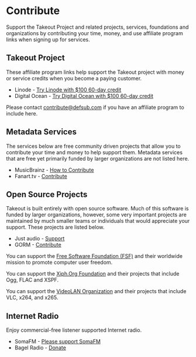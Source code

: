 # Contribute

Support the Takeout Project and related projects, services, foundations and
organizations by contributing your time, money, and use affiliate program links
when signing up for services.

## Takeout Project

These affiliate program links help support the Takeout project with money or
service credits when you become a paying customer.

* Linode - [Try Linode with $100 60-day credit](https://linode.gvw92c.net/c/3608723/903984/10906)
* Digital Ocean - [Try Digital Ocean with $100 60-day credit](https://m.do.co/c/e2e1eabcb914)

Please contact contribute@defsub.com if you have an affiliate program to
include here.

## Metadata Services

The services below are free community driven projects that allow you to
contribute your time and money to help support them. Metadata services that
are free yet primarily funded by larger organizations are not listed here.

* MusicBrainz - [How to Contribute](https://musicbrainz.org/doc/How_to_Contribute)
* Fanart.tv - [Contribute](https://fanart.tv/contribute/)

## Open Source Projects

Takeout is built entirely with open source software. Much of this software is
funded by larger organizations, however, some very important projects are
maintained by much smaller teams or individuals that would appreciate your
support. These projects are listed below.

* Just audio - [Support](https://github.com/sponsors/ryanheise)
* GORM - [Contribute](https://gorm.io/contribute.html)

You can support the [Free Software Foundation (FSF)](https://my.fsf.org/donate)
and their worldwide mission to promote computer user freedom.

You can support the [Xiph.Org Foundation](https://www.xiph.org/) and their
projects that include Ogg, FLAC and XSPF.

You can support the [VideoLAN Organization](https://www.videolan.org/contribute.html)
and their projects that include VLC, x264, and x265.

## Internet Radio

Enjoy commercial-free listener supported Internet radio.

* SomaFM - [Please support SomaFM](https://somafm.com/support/)
* Bagel Radio - [Donate](https://www.bagelradio.com/)
